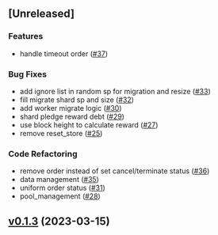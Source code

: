 <a name="unreleased"></a>
## [Unreleased]

### Features
- handle timeout order ([#37](https://github.com/SAONetwork/sao-consensus/issues/37))

### Bug Fixes
- add ignore list in random sp for migration and resize ([#33](https://github.com/SAONetwork/sao-consensus/issues/33))
- fill migrate shard sp and size ([#32](https://github.com/SAONetwork/sao-consensus/issues/32))
- add worker migrate logic ([#30](https://github.com/SAONetwork/sao-consensus/issues/30))
- shard pledge reward debt ([#29](https://github.com/SAONetwork/sao-consensus/issues/29))
- use block height to calculate reward ([#27](https://github.com/SAONetwork/sao-consensus/issues/27))
- remove reset_store ([#25](https://github.com/SAONetwork/sao-consensus/issues/25))

### Code Refactoring
- remove order instead of set cancel/terminate status ([#36](https://github.com/SAONetwork/sao-consensus/issues/36))
- data management ([#35](https://github.com/SAONetwork/sao-consensus/issues/35))
- uniform order status ([#31](https://github.com/SAONetwork/sao-consensus/issues/31))
- pool_management ([#28](https://github.com/SAONetwork/sao-consensus/issues/28))


<a name="v0.1.3"></a>
## [v0.1.3](https://github.com/SAONetwork/sao-consensus/compare/v0.1.2...v0.1.3) (2023-03-15)

